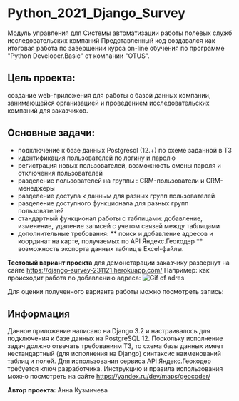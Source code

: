 # Python_2021_Django_Survey
Модуль управления для Системы автоматизации работы полевых служб исследовательских компаний
Представленный код создавался как итоговая работа по завершении курса on-line обучения по программе "Python Developer.Basic" от компании "OTUS".

## Цель проекта:  
создание web-приложения для работы с базой данных компании, занимающейся организацией и проведением исследовательских компаний для заказчиков.

## Основные задачи:
* подключение к базе данных Postgresql (12.+) по схеме заданной в ТЗ
* идентификация пользователей по логину и паролю
* регистрация новых пользователей, возможность смены пароля и отключения пользователей
* разделение пользователей на группы : CRM-пользователи и CRM-менеджеры
* разделение доступа к данным для разных групп пользователей 
* разделение доступного функционала для разных групп пользователей
* стандартный функционал работы с таблицами: добавление, изменение, удаление записей с учетом связей между таблицами
* дополнительные требования: 
** поиск и добавление адресов и координат на карте, получаемых по API Яндекс.Геокодер
** возможность экспорта данных таблиц в Excel-файлы.

**Тестовый вариант проекта** для демонстарации заказчику развернут на сайте <https://django-survey-231121.herokuapp.com/>
Например: как происходит работа по добавлению адреса:
![Gif of adres](https://github.com/Akuzmicheva2021python/Python_2021_Django_Survey/tree/main/doc/survey_address_maket.gif)

Для оценки полученного варианта работы можно посмотреть запись:
## Информация
Данное приложение написано на Django 3.2 и настраивалось для подключения к базе данных на PostgreSQL 12.
Поскольку исполнение задач должно отвечать требованиям ТЗ, то схема базы данных имеет нестандартный (для 
исполнения на Django) синтаксис наименований таблиц и полей.
Для использования сервиса API Яндекс.Геокодер требуется ключ разработчика. 
Инструкцию и правила использования можно посмотреть на сайте <https://yandex.ru/dev/maps/geocoder/>

**Автор проекта:** Анна Кузмичева
